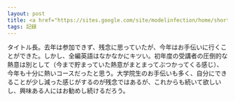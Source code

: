 ```yaml
---
layout: post
title: <a href="https://sites.google.com/site/modelinfection/home/shortcourse4">Summer boot camp of infectious disease modeling, 2017</a>＠統計数理研究所
tags: 記録
---
```


タイトル長。去年は参加できず、残念に思っていたが、今年はお手伝いに行くことができた。しかし、全編英語はなかなかにキツい。初年度の受講者の圧倒的な熱意は別として（今まで貯まっていた熱意がまとまってぶつかってくる感じ）、今年も十分に熱いコースだったと思う。大学院生のお手伝いも多く、自分にできることが少し減った感じがするのが残念ではあるが、これからも続いて欲しいし、興味ある人にはお勧めし続けるだろう。
